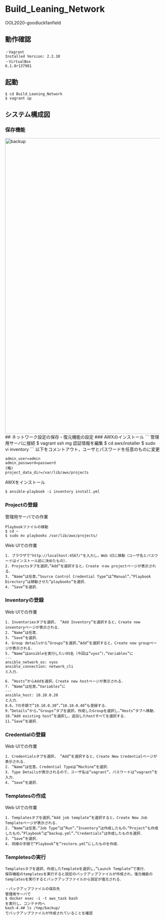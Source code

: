 # Build_Leaning_Network
OOL2020-goodluckfanfield

## 動作確認
```
・Vagrant
Installed Version: 2.2.10
・VirtualBox
6.1.8r137981
```
## 起動
```
$ cd Build_Leaning_Network
$ vagrant up
```
## システム構成図
### 保存機能
<img width="960" alt="backup" src="https://user-images.githubusercontent.com/48373956/126905940-d00e9875-1fbd-4f94-bf07-4e1ec1b4697c.png">
## ネットワーク設定の保存・復元機能の設定
### AWXのインストール
```
管理用サーバに接続
$ vagrant ssh mg
認証情報を編集
$ cd awx/installer
$ sudo vi inventory
```
以下をコメントアウト，ユーザとパスワードを任意のものに変更

```
admin_user=admin
admin_password=password
(略)
project_data_dir=/var/lib/awx/projects
```
AWXをインストール
```
$ ansible-playbook -i inventory install.yml
```

### Projectの登録
管理用サーバでの作業
```
Playbookファイルの移動
$ cd ~
$ sudo mv playbooks /var/lib/awx/projects/
```
Web UIでの作業
```
1. ブラウザで"http://localhost:4567/"を入力し，Web UIに移動（ユーザ名とパスワードはインストール前に決めたもの）．
2. Projectsタブを選択，”Add”を選択すると，Create ｎew projectページが表示される．
3. ”Name”は任意，”Source Control Credential Type”は”Manual”，”Playbook Directory”は移動させた”playbooks”を選択．
4. ”Save”を選択．
```
### Inventoryの登録
Web UIでの作業
```
1. Inventoriesタブを選択， ”Add Inventory”を選択すると，Create new inventoryページが表示される．
2. ”Name”は任意．
3. ”Save”を選択．
4. Group detailsから”Groups”を選択，”Add”を選択すると，Create new groupページが表示される．
5. ”Name”はansibleを実行したいOS名（今回は”vyos”），”Variables”に
---
ansible_network_os: vyos
ansible_connection: network_cli
と入力．

6. ”Hosts”からAddを選択，Create new hostページが表示される．
7. ”Name”は任意，”Variables”に
---
ansible_host: 10.10.0.20
と入力．
8.6，7の手順で”10.10.0.30”，”10.10.0.40”も登録する．
9.”Details”から，”Groups”タブを選択，作成したGroupを選択し，”Hosts”タブへ移動．
10.”Add existing host”を選択し，追加したhostすべてを選択する．
11.”Save”を選択．
```
### Credentialの登録
Web UIでの作業
```
1. Credentialsタブを選択， ”Add”を選択すると，Create New Credentialページが表示される．
2. ”Name”は任意，Credential Typeは”Machine”を選択．
3. Type Detailsが表示されるので，ユーザ名は”vagrant”，パスワードは”vagrant”を入力．
4. ”Save”を選択．
```

### Templatesの作成
Web UIでの作業
```
1. Templatesタブを選択，”Add job template”を選択すると，Create New Job Templateページが表示される．
2. ”Name”は任意，”Job Type”は”Run”，”Inventory”は作成したもの，”Project”も作成したもの，”Playbook”は”backup.yml”，”Credentials”は作成したものを選択．
3. ”Save”を選択．
4. 同様の手順で”Playbook”を”restore.yml”にしたものを作成．
```
### Templetesの実行
```
Templatesタブを選択，作成したTemplateを選択し，”Launch Template”で実行．
保存機能のtemplatesを実行すると設定のバックアップファイルが作成され，復元機能のtemplatesを実行するとバックアップファイルから設定が復元される．

・バックアップファイルの保存先
管理用サーバで
$ docker exec -i -t awx_task bash
を実行し，コンテナ内へ
bash-4.4# ls /tmp/backup/
でバックアップファイルが作成されていることを確認
```
